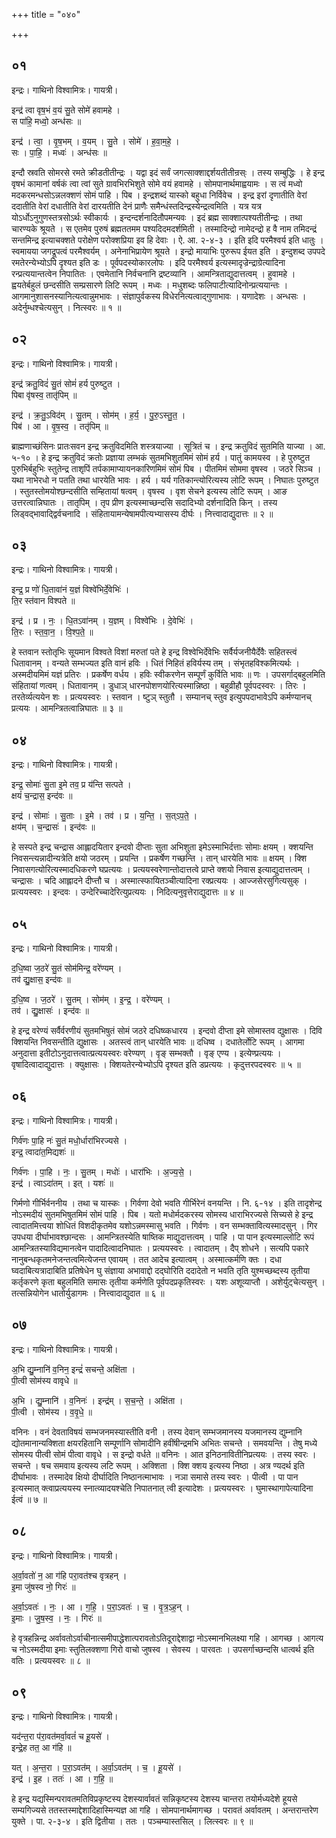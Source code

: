 +++
title = "०४०"

+++


## ०१
इन्द्रः। गाथिनो विश्वामित्रः। गायत्री।

इन्द्र॑ त्वा वृष॒भं व॒यं सु॒ते सोमे॑ हवामहे ।  
स पा॑हि॒ मध्वो॒ अन्ध॑सः ॥

इन्द्र॑ । त्वा॒ । वृ॒ष॒भम् । व॒यम् । सु॒ते । सोमे॑ । ह॒वा॒म॒हे॒ ।  
सः । पा॒हि॒ । मध्वः॑ । अन्ध॑सः ॥

इन्दौ स्रवति सोमरसे रमते क्रीडतीतीन्द्रः । यद्वा इदं सर्वं जगत्साक्शाद्दर्शयतीतीन्रस्ः । तस्य सम्बुद्धिः । हे इन्द्र वृषभं कामानां वर्षकं त्वा त्वां सुते ग्रावभिरभिशुते सोमे वयं हवामहे । सोमपानार्थमाह्वयामः । स त्वं मध्वो मदकरमन्धसोऽन्नलक्शणं सोमं पाहि । पिब । इन्द्रशब्दं यास्को बहुधा निर्विवेच । इन्द्र इरां दृणातीति वेरां ददातीति वेरां दधातीति वेरां दारयतीति देनं प्राणैः समैन्धंस्तदिन्द्रस्येन्द्रत्वमिति । यत्र यत्र योऽर्धोऽनुगुणस्तत्रसोऽर्थः स्वीकार्यः । इन्दन्दर्शनादितौपमन्यवः । इदं ब्रह्म साक्शात्पश्यतीतीन्द्रः । तथा चारण्यके श्रूयते । स एतमेव पुरुषं ब्रह्मततमम पश्यदिदमदर्शमिती । तस्मादिन्द्रो नामेदन्द्रो ह वै नाम तमिदन्द्रं सन्तमिन्द्र इत्याचक्शते परोक्षेण परोक्शप्रिया इव हि देवाः । ऐ. आ. २-४-३ । इति इदि परमैश्वर्य इति धातुः । स्वमायया जगद्रूपत्वं परमैश्वर्यम् । अनेनाभिप्रायेण श्रूयते । इन्द्रो मायाभिः पुरुरूप ईयत इति । इन्दुशब्द उपपदे रमतेरन्येभ्योऽपि दृश्यत इति डः । पूर्वपदस्योकारलोपः । इदि परमैश्वर्य इत्यस्मादृज्रेन्द्राग्रेत्यादिना रन्प्रत्ययान्तत्वेन निपातितः । एवमेतानि निर्वचनानि द्रष्टव्यानि । आमन्त्रिताद्युदात्तत्वम् । हुवामहे । ह्वयतेर्बहुलं छन्दसीति सम्प्रसारणे लिटि रूपम् । मध्वः । मधुशब्दः फलिपाटीत्यादिनोन्प्रत्ययान्तः । आगमानुशासनस्यानित्यत्वान्नुमभावः । संज्ञापुर्वकस्य विधेरनित्यत्वाद्गुणाभावः । यणादेशः । अन्धसः । अदेर्नुम्धश्चेत्यसुन् । नित्स्वरः ॥ १ ॥

## ०२
इन्द्रः। गाथिनो विश्वामित्रः। गायत्री।

इन्द्र॑ क्रतु॒विदं॑ सु॒तं सोमं॑ हर्य पुरुष्टुत ।  
पिबा वृ॑षस्व॒ तातृ॑पिम् ॥

इन्द्र॑ । क्र॒तु॒ऽविद॑म् । सु॒तम् । सोम॑म् । ह॒र्य॒ । पु॒रु॒ऽस्तु॒त॒ ।  
पिब॑ । आ । वृ॒ष॒स्व॒ । ततृ॑पिम् ॥

ब्राह्मणाच्छंसिनः प्रातःसवन इन्द्र क्रतुविदमिति शस्त्रयाज्या । सूत्रितं च । इन्द्र क्रतुविदं सुतमिति याज्या । आ. ५-१० । हे इन्द्र क्रतुविदं क्रतोः प्रज्ञाया लम्भकं सुतमभिशुतमिमं सोमं हर्य । पातुं कामयस्व । हे पुरुष्टुत पुरुभिर्बहुभिः स्तुतेन्द्र ताशृपिं तर्पकामाप्यायनकारिणमिमं सोमं पिब । पीतमिमं सोममा वृषस्व । जठरे सिञ्च । यथा नाभेरधो न पतति तथा धारयेति भावः । हर्य । यर्य गतिकान्त्योरित्यस्य लोटि रूपम् । निघातः पुरुष्टुत । स्तुतस्तोमयोश्छन्दसीति सम्हितायां षत्वम् । वृषस्व । वृश सेचने इत्यस्य लोटि रूपम् । आङ उत्तरत्वान्निघातः । तातृपिम् । तृप प्रीण इत्यस्माच्छन्दसि सदादिभ्यो दर्शनादिति किन् । तस्य लिड्वद्भावाद्द्विर्वचनादि । संहितायामन्येषामपीत्यभ्यासस्य दीर्घः । नित्त्वादाद्युदात्तः ॥ २ ॥

## ०३
इन्द्रः। गाथिनो विश्वामित्रः। गायत्री।

इन्द्र॒ प्र णो॑ धि॒तावा॑नं य॒ज्ञं विश्वे॑भिर्दे॒वेभिः॑ ।  
ति॒र स्त॑वान विश्पते ॥

इन्द्र॑ । प्र । नः॒ । धि॒तऽवा॑नम् । य॒ज्ञम् । विश्वे॑भिः । दे॒वेभिः॑ ।  
ति॒रः । स्त॒वा॒न॒ । वि॒श्प॒ते॒ ॥

हे स्तवान स्तोतृभिः सूयमान विश्वते विशां मरुतां पते हे इन्द्र विश्वेभिर्देवेभिः सर्वैर्यजनीयैर्देवैः सहितस्त्वं धितावानम् । वन्यते सम्भज्यत इति वानं हविः । धितं निहितं हविर्यस्य तम् । संभृतहविश्कमित्यर्थः । अस्मदीयमिमं यज्ञं प्रतिरः । प्रकर्षेण वर्धय । हविः स्वीकरणेन सम्पूर्णं कुर्विति भावः ॥ णः । उपसर्गाद्बहुलमिति संहितायां णत्वम् । धितावानम् । डुधाञ् धारनपोशणयोरित्यस्मान्निष्ठा । बहुव्रीहौ पूर्वपदस्वरः । तिरः । तरतेर्व्यत्ययेन शः । प्रत्ययस्वरः । स्तवान । ष्टुञ् स्तुतौ । सम्यानच् स्तुव इत्युपपदाभावेऽपि कर्मण्यानच् प्रत्ययः । आमन्त्रितत्वान्निघातः ॥ ३ ॥

## ०४
इन्द्रः। गाथिनो विश्वामित्रः। गायत्री।

इन्द्र॒ सोमाः॑ सु॒ता इ॒मे तव॒ प्र य॑न्ति सत्पते ।  
क्षयं॑ च॒न्द्रास॒ इन्द॑वः ॥

इन्द्र॑ । सोमाः॑ । सु॒ताः । इ॒मे । तव॑ । प्र । य॒न्ति॒ । स॒त्ऽप॒ते॒ ।  
क्षय॑म् । च॒न्द्रासः॑ । इन्द॑वः ॥

हे सस्पते इन्द्र चन्द्रास आह्लादयितार इन्दवो दीप्ताः सुता अभिशुता इमेऽस्माभिर्दत्ताः सोमाः क्षयम् । क्शयन्ति निवसन्त्यन्नादीन्यत्रेति क्षयो जठरम् । प्रयन्ति । प्रकर्षेण गच्छन्ति । तान् धारयेति भावः ॥ क्षयम् । क्शि निवासगत्योरित्यस्मादधिकरणे घप्रत्ययः । प्रत्ययस्वरेणान्तोदात्तत्वे प्राप्ते क्शयो निवास इत्याद्युदात्तत्वम् । चन्द्रासः । चदि आह्लादने दीप्त्तौ च । अस्मात्स्फायितञ्चीत्यादिना रक्प्रत्ययः । आज्जसेरसुगित्यसुक् । प्रत्ययस्वरः । इन्दवः । उन्देरिच्चादेरित्युप्रत्ययः । निदित्यनुवृत्तेराद्युदात्तः ॥ ४ ॥

## ०५
इन्द्रः। गाथिनो विश्वामित्रः। गायत्री।

द॒धि॒ष्वा ज॒ठरे॑ सु॒तं सोम॑मिन्द्र॒ वरे॑ण्यम् ।  
तव॑ द्यु॒क्षास॒ इन्द॑वः ॥

द॒धि॒ष्व । ज॒ठरे॑ । सु॒तम् । सोम॑म् । इ॒न्द्र॒ । वरे॑ण्यम् ।  
तव॑ । द्यु॒क्षासः॑ । इन्द॑वः ॥

हे इन्द्र वरेण्यं सर्वैर्वरणीयं सुतमभिषुतं सोमं जठरे दधिष्व्कधारय । इन्दवो दीप्ता इमे सोमास्तव द्युक्षासः । दिवि क्शियन्ति निवसन्तीति द्युक्षासः । अतस्त्वं तान् धारयेति भावः ॥ दधिष्व । दधातेर्लोटि रूपम् । आगमा अनुदात्ता इतीटोऽनुदात्तत्वात्प्रत्ययस्वरः वरेण्यण् । वृङ् सम्भक्तौ । वृङ् एण्य । इत्येण्प्रत्ययः । वृषादित्वादाद्युदात्तः । क्युक्षासः । क्शियतेरन्येभ्योऽपि दृश्यत इति डप्रत्ययः । कृदुत्तरपदस्वरः ॥ ५ ॥

## ०६
इन्द्रः। गाथिनो विश्वामित्रः। गायत्री।

गिर्व॑णः पा॒हि नः॑ सु॒तं मधो॒र्धारा॑भिरज्यसे ।  
इन्द्र॒ त्वादा॑त॒मिद्यशः॑ ॥

गिर्व॑णः । पा॒हि । नः॒ । सु॒तम् । मधोः॑ । धारा॑भिः । अ॒ज्य॒से॒ ।  
इन्द्र॑ । त्वाऽदा॑तम् । इत् । यशः॑ ॥

गिर्मणो गीर्भिर्वननीय । तथा च यास्कः । गिर्वणा देवो भवति गीर्भिरेनं वनयन्ति । नि. ६-१४ । इति तादृशेन्द्र नोऽस्मदीयं सुतमभिषुतमिमं सोमं पाहि । पिब । यतो मधोर्मदकरस्य सोमस्य धाराभिरज्यसे सिच्यसे हे इन्द्र त्वादातमित्त्वया शोधितं विशदीकृतमेव यशोऽन्नमस्मासु भवति । गिर्वणः । वन सम्भक्तावित्यस्मादसुन् । गिर उपधया दीर्घाभावश्छान्दसः । आमन्त्रितस्येति षाष्तिक माद्युदात्तत्वम् । पाहि । पा पान इत्यस्माल्लोटि रूपं आमन्त्रितस्याविद्यमानत्वेन पादादित्वादनिघातः । प्रत्ययस्वरः । त्वादातम् । दैप् शोधने । सत्यपि पकारे नानुबन्धकृतमनेजन्तत्वमित्येजन्त एवायम् । तत आदेच इत्यात्वम् । अस्मात्कर्मणि क्तः । दधा घ्वदाबित्यत्रादाबिति प्रतिषेधेन घु संज्ञाया अभावाद्दो दद्घोरिति ददादेतो न भवति तृति युश्मच्छब्दस्य तृतीया कर्तृकरणे कृता बहुलमिति समासः तृतीया कर्मणेति पूर्वपदप्रकृतिस्वरः । यशः अशूव्याप्तौ । अशेर्युट्चेत्यसुन् । तत्सन्नियोगेन धातोर्युडागमः । नित्त्वादाद्युदात ॥ ६ ॥

## ०७
इन्द्रः। गाथिनो विश्वामित्रः। गायत्री।

अ॒भि द्यु॒म्नानि॑ व॒निन॒ इन्द्रं॑ सचन्ते॒ अक्षि॑ता ।  
पी॒त्वी सोम॑स्य वावृधे ॥

अ॒भि । द्यु॒म्नानि॑ । व॒निनः॑ । इन्द्र॑म् । स॒च॒न्ते॒ । अक्षि॑ता ।  
पी॒त्वी । सोम॑स्य । व॒वृ॒धे॒ ॥

वनिनः । वनं देवताविषयं सम्भजनमस्यास्तीति वनी । तस्य देवान् सम्भजमानस्य यजमानस्य द्युम्नानि द्योतमानान्यक्शिता क्षयरहितानि सम्पूर्णानि सोमादीनि हवींषीन्द्रमभि अभितः सचन्ते । समवयन्ति । तेषु मध्ये सोमस्य पीत्वी सोमं पीत्वा वावृधे । स इन्द्रो वर्धते ॥ वनिनः । आत इनिठनावितीनिप्रत्ययः । तस्य स्वरः । सचन्ते । षच समवाय इत्यस्य लटि रूपम् । अक्शिता । क्शि क्शय इत्यस्य निष्ठा । अत्र ण्यदर्थ इति दीर्घाभावः । तस्मादेव क्षियो दीर्घादिति निष्ठानत्माभावः । नञा समासे तस्य स्वरः । पीत्वी । पा पान इत्यस्मात् क्त्वाप्रत्ययस्य स्नात्व्यादयश्चेति निपातनात् त्वी इत्यादेशः । प्रत्ययस्वरः । घुमास्थागापेत्यादिना ईत्वं ॥ ७ ॥

## ०८
इन्द्रः। गाथिनो विश्वामित्रः। गायत्री।

अ॒र्वा॒वतो॑ न॒ आ ग॑हि परा॒वत॑श्च वृत्रहन् ।  
इ॒मा जु॑षस्व नो॒ गिरः॑ ॥

अ॒र्वा॒ऽवतः॑ । नः॒ । आ । ग॒हि॒ । प॒रा॒ऽवतः॑ । च॒ । वृ॒त्र॒ऽह॒न् ।  
इ॒माः । जु॒ष॒स्व॒ । नः॒ । गिरः॑ ॥

हे वृत्रहन्निन्द्र अर्वावतोऽर्वाचीनात्समीपाद्धेशात्परावतोऽतिदूराद्देशाद्वा नोऽस्मानभिलक्ष्या गहि । आगच्छ । आगत्य च नोऽस्मदीया इमाः स्तुतिलक्शणा गिरो वाचो जुषस्व । सेवस्य । पारवतः । उपसर्गाच्छन्दसि धात्वर्थ इति वतिः । प्रत्ययस्वरः ॥ ८ ॥

## ०९
इन्द्रः। गाथिनो विश्वामित्रः। गायत्री।

यद॑न्त॒रा प॑रा॒वत॑मर्वा॒वतं॑ च हू॒यसे॑ ।  
इन्द्रे॒ह तत॒ आ ग॑हि ॥

यत् । अ॒न्त॒रा । प॒रा॒ऽवत॑म् । अ॒र्वा॒ऽवत॑म् । च॒ । हू॒यसे॑ ।  
इन्द्र॑ । इ॒ह । ततः॑ । आ । ग॒हि॒ ॥

हे इन्द्र यद्यस्मिन्परावतमतिविप्रकृष्टस्य देशस्यार्वावतं सन्निकृष्टस्य देशस्य चान्तरा तयोर्मध्यदेशे हूयसे सम्यगिज्यसे ततस्तस्माद्देशादिहास्मिन्यज्ञ आ गहि । सोमपानार्थमागच्छ । परावतं अर्वावतम् । अन्तरान्तरेण युक्ते । पा. २-३-४ । इति द्वितीया । ततः । पञ्चम्यास्तसिल् । लित्स्वरः ॥ ९ ॥